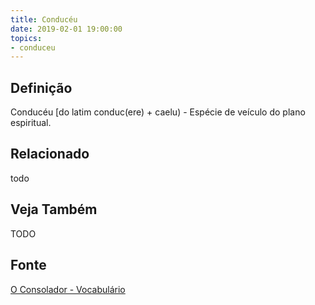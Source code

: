 ```yaml
---
title: Conducéu
date: 2019-02-01 19:00:00
topics:
- conduceu
---
```


## Definição
Conducéu [do latim conduc(ere) + caelu) - Espécie de veículo do plano
espiritual.

## Relacionado
todo

## Veja Também
TODO

## Fonte
[O Consolador - Vocabulário](http://www.oconsolador.com.br/linkfixo/vocabulario/principal.html)


